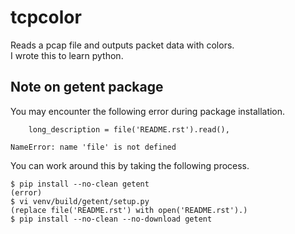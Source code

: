 # tcpcolor
Reads a pcap file and outputs packet data with colors.  
I wrote this to learn python.

## Note on getent package
You may encounter the following error during package installation.
```text
    long_description = file('README.rst').read(),

NameError: name 'file' is not defined
```

You can work around this by taking the following process.
```text
$ pip install --no-clean getent
(error)
$ vi venv/build/getent/setup.py
(replace file('README.rst') with open('README.rst').)
$ pip install --no-clean --no-download getent
```
